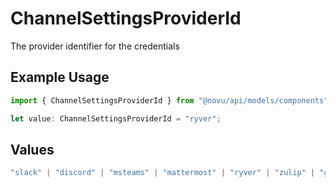 # ChannelSettingsProviderId

The provider identifier for the credentials

## Example Usage

```typescript
import { ChannelSettingsProviderId } from "@novu/api/models/components";

let value: ChannelSettingsProviderId = "ryver";
```

## Values

```typescript
"slack" | "discord" | "msteams" | "mattermost" | "ryver" | "zulip" | "grafana-on-call" | "getstream" | "rocket-chat" | "whatsapp-business" | "fcm" | "apns" | "expo" | "one-signal" | "pushpad" | "push-webhook" | "pusher-beams"
```